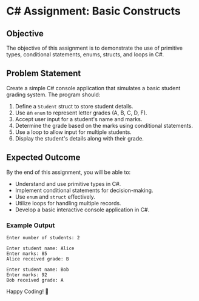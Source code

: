 # C# Assignment: Basic Constructs

## Objective
The objective of this assignment is to demonstrate the use of primitive types, conditional statements, enums, structs, and loops in C#.

## Problem Statement
Create a simple C# console application that simulates a basic student grading system. The program should:

1. Define a `Student` struct to store student details.
2. Use an `enum` to represent letter grades (A, B, C, D, F).
3. Accept user input for a student's name and marks.
4. Determine the grade based on the marks using conditional statements.
5. Use a loop to allow input for multiple students.
6. Display the student's details along with their grade.

## Expected Outcome
By the end of this assignment, you will be able to:
- Understand and use primitive types in C#.
- Implement conditional statements for decision-making.
- Use `enum` and `struct` effectively.
- Utilize loops for handling multiple records.
- Develop a basic interactive console application in C#.

### Example Output
```
Enter number of students: 2

Enter student name: Alice
Enter marks: 85
Alice received grade: B

Enter student name: Bob
Enter marks: 92
Bob received grade: A
```

Happy Coding! 🚀
